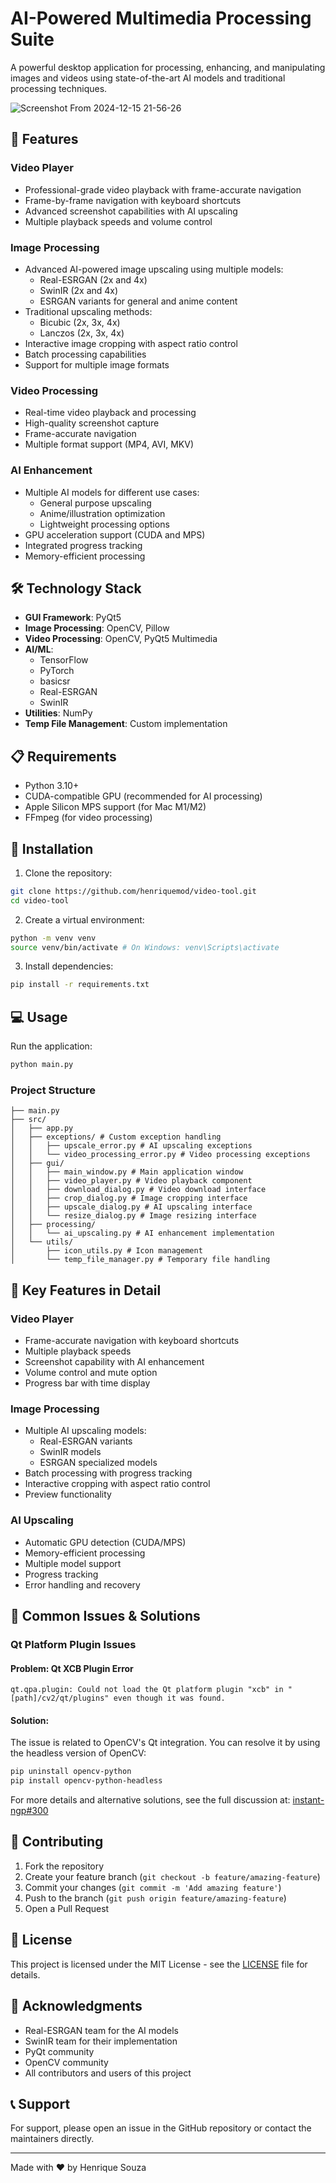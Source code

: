 # AI-Powered Multimedia Processing Suite

A powerful desktop application for processing, enhancing, and manipulating images and videos using state-of-the-art AI models and traditional processing techniques.

![Screenshot From 2024-12-15 21-56-26](https://github.com/user-attachments/assets/41f40562-e22d-4b1c-8e4a-3f8674f57a53)

## 🌟 Features

### Video Player

- Professional-grade video playback with frame-accurate navigation
- Frame-by-frame navigation with keyboard shortcuts
- Advanced screenshot capabilities with AI upscaling
- Multiple playback speeds and volume control

### Image Processing

- Advanced AI-powered image upscaling using multiple models:
  - Real-ESRGAN (2x and 4x)
  - SwinIR (2x and 4x)
  - ESRGAN variants for general and anime content
- Traditional upscaling methods:
  - Bicubic (2x, 3x, 4x)
  - Lanczos (2x, 3x, 4x)
- Interactive image cropping with aspect ratio control
- Batch processing capabilities
- Support for multiple image formats

### Video Processing

- Real-time video playback and processing
- High-quality screenshot capture
- Frame-accurate navigation
- Multiple format support (MP4, AVI, MKV)

### AI Enhancement

- Multiple AI models for different use cases:
  - General purpose upscaling
  - Anime/illustration optimization
  - Lightweight processing options
- GPU acceleration support (CUDA and MPS)
- Integrated progress tracking
- Memory-efficient processing

## 🛠️ Technology Stack

- **GUI Framework**: PyQt5
- **Image Processing**: OpenCV, Pillow
- **Video Processing**: OpenCV, PyQt5 Multimedia
- **AI/ML**:
  - TensorFlow
  - PyTorch
  - basicsr
  - Real-ESRGAN
  - SwinIR
- **Utilities**: NumPy
- **Temp File Management**: Custom implementation

## 📋 Requirements

- Python 3.10+
- CUDA-compatible GPU (recommended for AI processing)
- Apple Silicon MPS support (for Mac M1/M2)
- FFmpeg (for video processing)

## 🚀 Installation

1. Clone the repository:

```bash
git clone https://github.com/henriquemod/video-tool.git
cd video-tool
```

2. Create a virtual environment:

```bash
python -m venv venv
source venv/bin/activate # On Windows: venv\Scripts\activate
```

3. Install dependencies:

```bash
pip install -r requirements.txt
```

## 💻 Usage

Run the application:

```bash
python main.py
```

### Project Structure

```
├── main.py
├── src/
│   ├── app.py
│   ├── exceptions/ # Custom exception handling
│   │   ├── upscale_error.py # AI upscaling exceptions
│   │   └── video_processing_error.py # Video processing exceptions
│   ├── gui/
│   │   ├── main_window.py # Main application window
│   │   ├── video_player.py # Video playback component
│   │   ├── download_dialog.py # Video download interface
│   │   ├── crop_dialog.py # Image cropping interface
│   │   ├── upscale_dialog.py # AI upscaling interface
│   │   └── resize_dialog.py # Image resizing interface
│   ├── processing/
│   │   └── ai_upscaling.py # AI enhancement implementation
│   └── utils/
│       ├── icon_utils.py # Icon management
│       └── temp_file_manager.py # Temporary file handling
```

## 🔧 Key Features in Detail

### Video Player

- Frame-accurate navigation with keyboard shortcuts
- Multiple playback speeds
- Screenshot capability with AI enhancement
- Volume control and mute option
- Progress bar with time display

### Image Processing

- Multiple AI upscaling models:
  - Real-ESRGAN variants
  - SwinIR models
  - ESRGAN specialized models
- Batch processing with progress tracking
- Interactive cropping with aspect ratio control
- Preview functionality

### AI Upscaling

- Automatic GPU detection (CUDA/MPS)
- Memory-efficient processing
- Multiple model support
- Progress tracking
- Error handling and recovery

## 🚨 Common Issues & Solutions

### Qt Platform Plugin Issues

#### Problem: Qt XCB Plugin Error

```
qt.qpa.plugin: Could not load the Qt platform plugin "xcb" in "[path]/cv2/qt/plugins" even though it was found.
```

#### Solution:

The issue is related to OpenCV's Qt integration. You can resolve it by using the headless version of OpenCV:

```bash
pip uninstall opencv-python
pip install opencv-python-headless
```

For more details and alternative solutions, see the full discussion at: [instant-ngp#300](https://github.com/NVlabs/instant-ngp/discussions/300#discussioncomment-3179213)

## 🤝 Contributing

1. Fork the repository
2. Create your feature branch (`git checkout -b feature/amazing-feature`)
3. Commit your changes (`git commit -m 'Add amazing feature'`)
4. Push to the branch (`git push origin feature/amazing-feature`)
5. Open a Pull Request

## 📝 License

This project is licensed under the MIT License - see the [LICENSE](LICENSE) file for details.

## 🙏 Acknowledgments

- Real-ESRGAN team for the AI models
- SwinIR team for their implementation
- PyQt community
- OpenCV community
- All contributors and users of this project

## 📞 Support

For support, please open an issue in the GitHub repository or contact the maintainers directly.

---

Made with ❤️ by Henrique Souza
